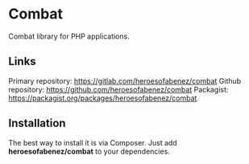 Combat
==============

Combat library for PHP applications.

Links
-----

Primary repository: https://gitlab.com/heroesofabenez/combat
Github repository: https://github.com/heroesofabenez/combat
Packagist: https://packagist.org/packages/heroesofabenez/combat

Installation
------------
The best way to install it is via Composer. Just add **heroesofabenez/combat** to your dependencies.
